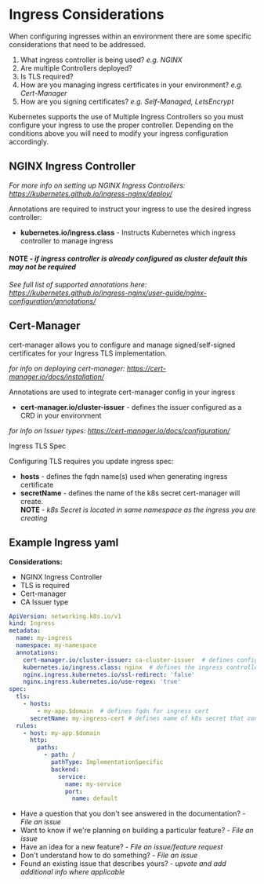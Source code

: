 # Ingress Considerations

When configuring ingresses within an environment there are some specific considerations that need to be addressed.

1. What ingress controller is being used? *e.g. NGINX*
2. Are multiple Controllers deployed? 
2. Is TLS required? 
3. How are you managing ingress certificates in your environment? *e.g. Cert-Manager*
4. How are you signing certificates? *e.g. Self-Managed, LetsEncrypt* 

 Kubernetes supports the use of Multiple Ingress Controllers so you must configure your ingress to use the proper controller. Depending on the conditions above you will need to modify your ingress configuration accordingly.

## NGINX Ingress Controller

*For more info on setting up NGINX Ingress Controllers: https://kubernetes.github.io/ingress-nginx/deploy/* 

Annotations are required to instruct your ingress to use the desired ingress controller: 

- **kubernetes.io/ingress.class** - Instructs Kubernetes which ingress controller to manage ingress 

#### **NOTE** - *if ingress controller is already configured as cluster default this may not be required* 

*See full list of supported annotations here: https://kubernetes.github.io/ingress-nginx/user-guide/nginx-configuration/annotations/* 


## Cert-Manager

cert-manager allows you to configure and manage signed/self-signed certificates for your Ingress TLS implementation.  

*for info on deploying cert-manager: https://cert-manager.io/docs/installation/* 

Annotations are used to integrate cert-manager config in your ingress

- **cert-manager.io/cluster-issuer** - defines the issuer configured as a CRD in your environment

*for info on Issuer types: https://cert-manager.io/docs/configuration/* 


Ingress TLS Spec

Configuring TLS requires you update ingress spec: 

- **hosts** - defines the fqdn name(s) used when generating ingress certificate
- **secretName** - defines the name of the k8s secret cert-manager will create.   
**NOTE** - *k8s Secret is located in same namespace as the ingress you are creating* 


## Example Ingress yaml 
**Considerations:** 
 - NGINX Ingress Controller
 - TLS is required
 - Cert-manager 
 - CA Issuer type

``` yaml
ApiVersion: networking.k8s.io/v1
kind: Ingress
metadata:
  name: my-ingress
  namespace: my-namespace
  annotations:
    cert-manager.io/cluster-issuer: ca-cluster-issuer  # defines configured Issuer CRD
    kubernetes.io/ingress.class: nginx  # defines the ingress controller in the environment 
    nginx.ingress.kubernetes.io/ssl-redirect: 'false'
    nginx.ingress.kubernetes.io/use-regex: 'true'
spec:
  tls:
    - hosts:
        - my-app.$domain  # defines fqdn for ingress cert 
      secretName: my-ingress-cert # defines name of k8s secret that contains cert
  rules:
    - host: my-app.$domain 
      http:
        paths:
          - path: /
            pathType: ImplementationSpecific
            backend:
              service:
                name: my-service
                port:
                  name: default
```

* Have a question that you don't see answered in the documentation? - _File an issue_
* Want to know if we're planning on building a particular feature? - _File an issue_
* Have an idea for a new feature? - _File an issue/feature request_
* Don't understand how to do something? - _File an issue_
* Found an existing issue that describes yours? - _upvote and add additional info where applicable_
